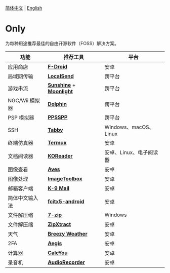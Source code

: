 [简体中文](README.md) | [English](README_en.md)
# Only

为每种用途推荐最佳的自由开源软件（FOSS）解决方案。

| 功能          | 推荐工具                                                                                                             | 平台                  |
|-------------|------------------------------------------------------------------------------------------------------------------|---------------------|
| 应用商店        | [**F-Droid**](https://f-droid.org/)                                                                              | 安卓                  |
| 局域网传输       | [**LocalSend**](https://github.com/localsend/localsend/releases)                                                 | 跨平台                 |
| 游戏串流        | [**Sunshine**](https://github.com/LizardByte/Sunshine/releases) + [**Moonlight**](https://moonlight-stream.org/) | 跨平台                 |
| NGC/Wii 模拟器 | [**Dolphin**](https://dolphin-emu.org/)                                                                          | 跨平台                 |
| PSP 模拟器     | [**PPSSPP**](https://www.ppsspp.org/download/)                                                                   | 跨平台                 |
| SSH         | [**Tabby**](https://github.com/Eugeny/tabby/releases)                                                            | Windows、macOS、Linux |
| 终端仿真器       | [**Termux**](https://f-droid.org/packages/com.termux/)                                                           | 安卓                  |
| 文档阅读器       | [**KOReader**](https://github.com/koreader/koreader/releases)                                                    | 安卓、Linux、电子阅读器      |
| 图像查看        | [**Aves**](https://f-droid.org/packages/deckers.thibault.aves.libre)                                             | 安卓                  |
| 图像处理        | [**ImageToolbox**](https://f-droid.org/packages/ru.tech.imageresizershrinker)                                    | 安卓                  |
| 邮箱客户端       | [**K-9 Mail**](https://github.com/thunderbird/thunderbird-android/releases)                                      | 安卓                  |
| 简体中文输入法     | [**fcitx5-android**](https://f-droid.org/packages/org.fcitx.fcitx5.android/)                                     | 安卓                  |
| 文件解压缩       | [**7-zip**](https://7-zip.org/)                                                                                  | Windows             |
| 文件解压缩       | [**ZipXtract**](https://github.com/WirelessAlien/ZipXtract/releases)                                             | 安卓                  |
| 天气          | [**Breezy Weather**](https://f-droid.org/packages/org.breezyweather/)                                            | 安卓                  |
| 2FA         | [**Aegis**](https://f-droid.org/packages/com.beemdevelopment.aegis/)                                             | 安卓                  |
| 计算器         | [**CalcYou**](https://f-droid.org/packages/net.youapps.calcyou/)                                                 | 安卓                  |
| 录音机         | [**AudioRecorder**](https://f-droid.org/packages/com.dimowner.audiorecorder/)                                    | 安卓                  |